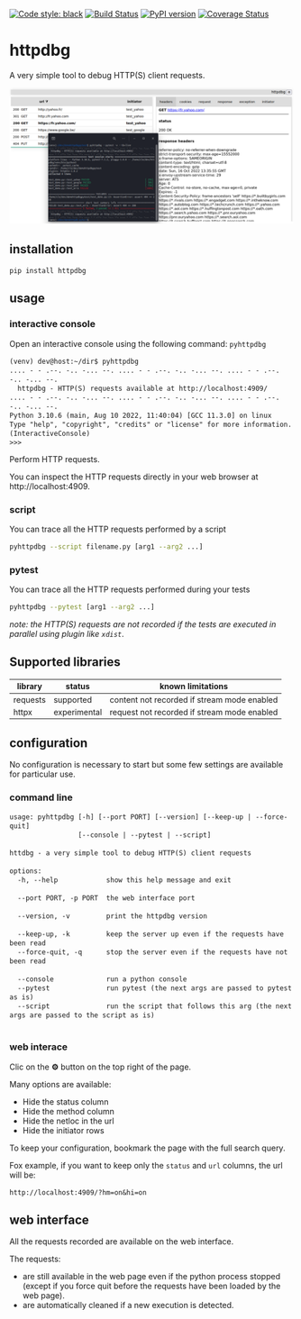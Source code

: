 [![Code style: black](https://img.shields.io/badge/code%20style-black-000000.svg)](https://github.com/python/black) [![Build Status](https://github.com/cle-b/httpdbg/workflows/Build/badge.svg?branch=main)](https://github.com/cle-b/httpdbg/actions?query=workflow%3ABuild) [![PyPI version](https://badge.fury.io/py/httpdbg.svg)](https://badge.fury.io/py/httpdbg) [![Coverage Status](https://coveralls.io/repos/github/cle-b/httpdbg/badge.svg?branch=main)](https://coveralls.io/github/cle-b/httpdbg?branch=main)
# httpdbg

A very simple tool to debug HTTP(S) client requests.

![ui](ui.png)
## installation 

```
pip install httpdbg
```

## usage

### interactive console

Open an interactive console using the following command: `pyhttpdbg`

```
(venv) dev@host:~/dir$ pyhttpdbg 
.... - - .--. -.. -... --. .... - - .--. -.. -... --. .... - - .--. -.. -... --.
  httpdbg - HTTP(S) requests available at http://localhost:4909/
.... - - .--. -.. -... --. .... - - .--. -.. -... --. .... - - .--. -.. -... --.
Python 3.10.6 (main, Aug 10 2022, 11:40:04) [GCC 11.3.0] on linux
Type "help", "copyright", "credits" or "license" for more information.
(InteractiveConsole)
>>> 
```

Perform HTTP requests.

You can inspect the HTTP requests directly in your web browser at http://localhost:4909.

### script

You can trace all the HTTP requests performed by a script

```sh
pyhttpdbg --script filename.py [arg1 --arg2 ...]
```

### pytest

You can trace all the HTTP requests performed during your tests

```sh
pyhttpdbg --pytest [arg1 --arg2 ...]
```

*note: the HTTP(S) requests are not recorded if the tests are executed in parallel using plugin like `xdist`*.

## Supported libraries


| library    | status        | known limitations                           |
|------------|---------------|---------------------------------------------|
| requests   | supported     | content not recorded if stream mode enabled |
| httpx      | experimental  | request not recorded if stream mode enabled |

## configuration

No configuration is necessary to start but some few settings are available for particular use.

### command line

```
usage: pyhttpdbg [-h] [--port PORT] [--version] [--keep-up | --force-quit]
                 [--console | --pytest | --script]

httdbg - a very simple tool to debug HTTP(S) client requests

options:
  -h, --help            show this help message and exit
  
  --port PORT, -p PORT  the web interface port
  
  --version, -v         print the httpdbg version

  --keep-up, -k         keep the server up even if the requests have been read
  --force-quit, -q      stop the server even if the requests have not been read

  --console             run a python console
  --pytest              run pytest (the next args are passed to pytest as is)
  --script              run the script that follows this arg (the next args are passed to the script as is)
                        
```

### web interace 

Clic on the **&#9881;** button on the top right of the page.

Many options are available:
  * Hide the status column
  * Hide the method column
  * Hide the netloc in the url
  * Hide the initiator rows

To keep your configuration, bookmark the page with the full search query.

Fox example, if you want to keep only the `status` and `url` columns, the url will be:
```
http://localhost:4909/?hm=on&hi=on
```

## web interface

All the requests recorded are available on the web interface. 

The requests:
 * are still available in the web page even if the python process stopped (except if you force quit before the requests have been loaded by the web page).
 * are automatically cleaned if a new execution is detected.
